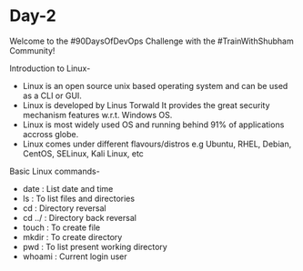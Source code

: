 
# Day-2

Welcome to the #90DaysOfDevOps Challenge with the #TrainWithShubham Community!

Introduction to Linux- 
- Linux is an open source unix based operating system and can be used as a CLI or GUI. 
- Linux is developed by Linus Torwald It provides the great security mechanism features w.r.t. Windows OS. 
- Linux is most widely used OS and running behind 91% of applications accross globe. 
- Linux comes under different flavours/distros e.g Ubuntu, RHEL, Debian, CentOS, SELinux, Kali Linux, etc

Basic Linux commands- 
- date : List date and time 
- ls : To list files and directories 
- cd : Directory reversal 
- cd ../ : Directory back reversal 
- touch : To create file 
- mkdir : To create directory 
- pwd : To list present working directory 
- whoami : Current login user